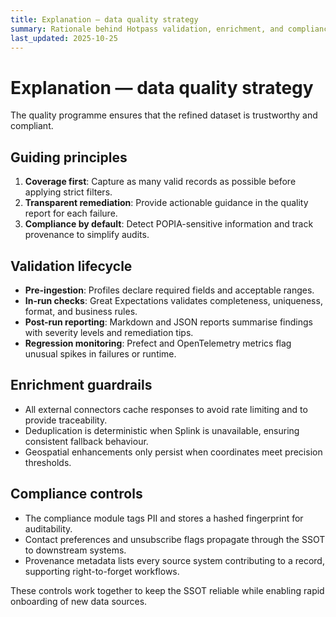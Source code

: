 ```yaml
---
title: Explanation — data quality strategy
summary: Rationale behind Hotpass validation, enrichment, and compliance capabilities.
last_updated: 2025-10-25
---
```


# Explanation — data quality strategy

The quality programme ensures that the refined dataset is trustworthy and compliant.

## Guiding principles

1. **Coverage first**: Capture as many valid records as possible before applying strict filters.
2. **Transparent remediation**: Provide actionable guidance in the quality report for each failure.
3. **Compliance by default**: Detect POPIA-sensitive information and track provenance to simplify audits.

## Validation lifecycle

- **Pre-ingestion**: Profiles declare required fields and acceptable ranges.
- **In-run checks**: Great Expectations validates completeness, uniqueness, format, and business rules.
- **Post-run reporting**: Markdown and JSON reports summarise findings with severity levels and remediation tips.
- **Regression monitoring**: Prefect and OpenTelemetry metrics flag unusual spikes in failures or runtime.

## Enrichment guardrails

- All external connectors cache responses to avoid rate limiting and to provide traceability.
- Deduplication is deterministic when Splink is unavailable, ensuring consistent fallback behaviour.
- Geospatial enhancements only persist when coordinates meet precision thresholds.

## Compliance controls

- The compliance module tags PII and stores a hashed fingerprint for auditability.
- Contact preferences and unsubscribe flags propagate through the SSOT to downstream systems.
- Provenance metadata lists every source system contributing to a record, supporting right-to-forget workflows.

These controls work together to keep the SSOT reliable while enabling rapid onboarding of new data sources.
